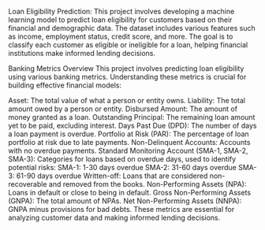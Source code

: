 Loan Eligibility Prediction:
This project involves developing a machine learning model to predict loan eligibility for customers based on their financial and demographic data. The dataset includes various features such as income, employment status, credit score, and more. The goal is to classify each customer as eligible or ineligible for a loan, helping financial institutions make informed lending decisions.

Banking Metrics Overview
This project involves predicting loan eligibility using various banking metrics. Understanding these metrics is crucial for building effective financial models:

Asset: The total value of what a person or entity owns.
Liability: The total amount owed by a person or entity.
Disbursed Amount: The amount of money granted as a loan.
Outstanding Principal: The remaining loan amount yet to be paid, excluding interest.
Days Past Due (DPD): The number of days a loan payment is overdue.
Portfolio at Risk (PAR): The percentage of loan portfolio at risk due to late payments.
Non-Delinquent Accounts: Accounts with no overdue payments.
Standard Monitoring Account (SMA-1, SMA-2, SMA-3): Categories for loans based on overdue days, used to identify potential risks:
SMA-1: 1-30 days overdue
SMA-2: 31-60 days overdue
SMA-3: 61-90 days overdue
Written-off: Loans that are considered non-recoverable and removed from the books.
Non-Performing Assets (NPA): Loans in default or close to being in default.
Gross Non-Performing Assets (GNPA): The total amount of NPAs.
Net Non-Performing Assets (NNPA): GNPA minus provisions for bad debts.
These metrics are essential for analyzing customer data and making informed lending decisions.


